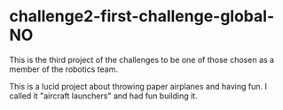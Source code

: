 # challenge2-first-challenge-global-NO
This is the third project of the challenges to be one of those chosen as a member of the robotics team.

This is a lucid project about throwing paper airplanes and having fun. I called it "aircraft launchers" and had fun building it.
